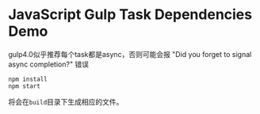 JavaScript Gulp Task Dependencies Demo
====================

gulp4.0似乎推荐每个task都是async，否则可能会报 "Did you forget to signal async completion?" 错误

```
npm install
npm start
```

将会在`build`目录下生成相应的文件。